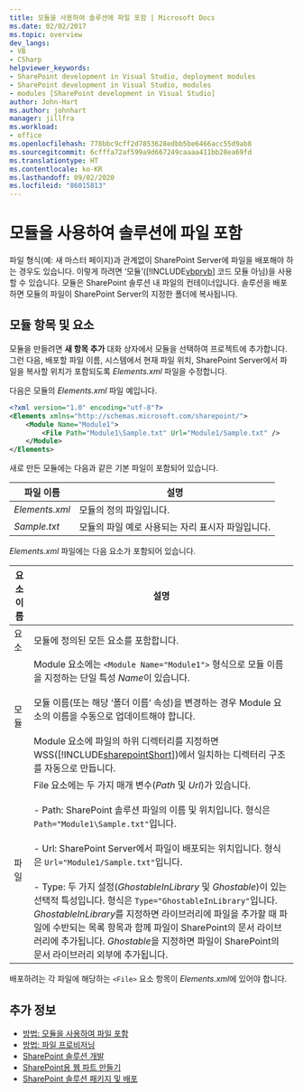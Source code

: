 ```yaml
---
title: 모듈을 사용하여 솔루션에 파일 포함 | Microsoft Docs
ms.date: 02/02/2017
ms.topic: overview
dev_langs:
- VB
- CSharp
helpviewer_keywords:
- SharePoint development in Visual Studio, deployment modules
- SharePoint development in Visual Studio, modules
- modules [SharePoint development in Visual Studio]
author: John-Hart
ms.author: johnhart
manager: jillfra
ms.workload:
- office
ms.openlocfilehash: 778bbc9cff2d7853628edbb5be6466acc55d9ab8
ms.sourcegitcommit: 6cfffa72af599a9d667249caaaa411bb28ea69fd
ms.translationtype: HT
ms.contentlocale: ko-KR
ms.lasthandoff: 09/02/2020
ms.locfileid: "86015813"
---
```

# <a name="use-modules-to-include-files-in-the-solution"></a>모듈을 사용하여 솔루션에 파일 포함
  파일 형식(예: 새 마스터 페이지)과 관계없이 SharePoint Server에 파일을 배포해야 하는 경우도 있습니다. 이렇게 하려면 ‘모듈’([!INCLUDE[vbprvb](../sharepoint/includes/vbprvb-md.md)] 코드 모듈 아님)을 사용할 수 있습니다. 모듈은 SharePoint 솔루션 내 파일의 컨테이너입니다. 솔루션을 배포하면 모듈의 파일이 SharePoint Server의 지정한 폴더에 복사됩니다.

## <a name="module-items-and-elements"></a>모듈 항목 및 요소
 모듈을 만들려면 **새 항목 추가** 대화 상자에서 모듈을 선택하여 프로젝트에 추가합니다. 그런 다음, 배포할 파일 이름, 시스템에서 현재 파일 위치, SharePoint Server에서 파일을 복사할 위치가 포함되도록 *Elements.xml* 파일을 수정합니다.

 다음은 모듈의 *Elements.xml* 파일 예입니다.

```xml
<?xml version="1.0" encoding="utf-8"?>
<Elements xmlns="http://schemas.microsoft.com/sharepoint/">
    <Module Name="Module1">
        <File Path="Module1\Sample.txt" Url="Module1/Sample.txt" />
    </Module>
</Elements>

```

 새로 만든 모듈에는 다음과 같은 기본 파일이 포함되어 있습니다.

|파일 이름|설명|
|---------------|-----------------|
|*Elements.xml*|모듈의 정의 파일입니다.|
|*Sample.txt*|모듈의 파일 예로 사용되는 자리 표시자 파일입니다.|

 *Elements.xml* 파일에는 다음 요소가 포함되어 있습니다.

|요소 이름|설명|
|------------------|-----------------|
|요소|모듈에 정의된 모든 요소를 포함합니다.|
|모듈|Module 요소에는 `<Module Name="Module1">` 형식으로 모듈 이름을 지정하는 단일 특성 *Name*이 있습니다.<br /><br /> 모듈 이름(또는 해당 ‘폴더 이름’ 속성)을 변경하는 경우 Module 요소의 이름을 수동으로 업데이트해야 합니다.<br /><br /> Module 요소에 파일의 하위 디렉터리를 지정하면 WSS([!INCLUDE[sharepointShort](../sharepoint/includes/sharepointshort-md.md)])에서 일치하는 디렉터리 구조를 자동으로 만듭니다.|
|파일|File 요소에는 두 가지 매개 변수(*Path* 및 *Url*)가 있습니다.<br /><br /> - Path: SharePoint 솔루션 파일의 이름 및 위치입니다. 형식은 `Path="Module1\Sample.txt"`입니다.<br /><br /> - Url: SharePoint Server에서 파일이 배포되는 위치입니다. 형식은 `Url="Module1/Sample.txt"`입니다.<br /><br /> - Type: 두 가지 설정(*GhostableInLibrary* 및 *Ghostable*)이 있는 선택적 특성입니다. 형식은 `Type="GhostableInLibrary"`입니다. *GhostableInLibrary*를 지정하면 라이브러리에 파일을 추가할 때 파일에 수반되는 목록 항목과 함께 파일이 SharePoint의 문서 라이브러리에 추가됩니다. *Ghostable*을 지정하면 파일이 SharePoint의 문서 라이브러리 외부에 추가됩니다.|

 배포하려는 각 파일에 해당하는 `<File>` 요소 항목이 *Elements.xml*에 있어야 합니다.

## <a name="see-also"></a>추가 정보
- [방법: 모듈을 사용하여 파일 포함](../sharepoint/how-to-include-files-by-using-a-module.md)
- [방법: 파일 프로비저닝](/previous-versions/office/developer/sharepoint-2010/ms441170(v=office.14))
- [SharePoint 솔루션 개발](../sharepoint/developing-sharepoint-solutions.md)
- [SharePoint용 웹 파트 만들기](../sharepoint/creating-web-parts-for-sharepoint.md)
- [SharePoint 솔루션 패키지 및 배포](../sharepoint/packaging-and-deploying-sharepoint-solutions.md)
